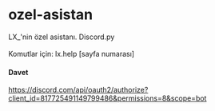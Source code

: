 # ozel-asistan
LX_'nin özel asistanı. Discord.py<br />
<br />
Komutlar için: lx.help [sayfa numarası]<br />
#### Davet
https://discord.com/api/oauth2/authorize?client_id=817725491149799486&permissions=8&scope=bot
